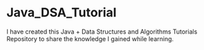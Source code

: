 # Java_DSA_Tutorial
I have created this Java + Data Structures and Algorithms Tutorials Repository to share the knowledge I gained while learning.
